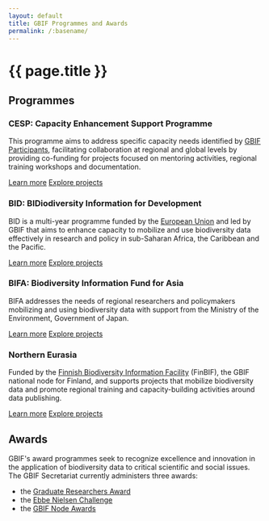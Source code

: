 ```yaml
---
layout: default
title: GBIF Programmes and Awards
permalink: /:basename/
---
```


# {{ page.title }}

## Programmes

<div class="mt-4 mb-10 grid grid-cols-1 md:grid-cols-2 gap-10">
  <article class="bg-slate-100 shadow-md px-3 pb-2">
    <h3 class="mb-2">CESP: Capacity Enhancement Support Programme</h3>
    <p>This programme aims to address specific capacity needs identified by <a href="https://www.gbif.org/the-gbif-network">GBIF Participants</a>, facilitating collaboration at regional and global levels by providing co-funding for projects focused on mentoring activities, regional training workshops and documentation.</p>
    <a class="link-icon text-lg mr-8" href="https://www.gbif.org/programme/82219" title="Learn more about CESP">Learn more</a>
    <a class="link-icon text-lg" href="https://www.gbif.org/programme/82219/#projects" title="Explore all CESP projects">Explore projects</a>
  </article>

  <article class="bg-slate-100 shadow-md px-3 pb-2">
    <h3 class="mb-2">BID: BIDiodiversity Information for Development</h3>
    <p>BID is a multi-year programme funded by the <a href="http://europa.eu/">European Union</a> and led by GBIF that aims to enhance capacity to mobilize and use biodiversity data effectively in research and policy in sub-Saharan Africa, the Caribbean and the Pacific.</p>
    <a class="link-icon text-lg mr-8" href="https://www.gbif.org/programme/82243" title="Learn more about BID">Learn more</a>
    <a class="link-icon text-lg" href="https://www.gbif.org/programme/82243/#projects" title="Explore all BID projects">Explore projects</a>
  </article>

  <article class="bg-slate-100 shadow-md px-3 pb-2">
    <h3 class="mb-2">BIFA: Biodiversity Information Fund for Asia</h3>
    <p>BIFA addresses the needs of regional researchers and policymakers mobilizing and using biodiversity data with support from the Ministry of the Environment, Government of Japan.</p>
    <a class="link-icon text-lg mr-8" href="https://www.gbif.org/programme/82629" title="Learn more about BIFA">Learn more</a>
    <a class="link-icon text-lg" href="https://www.gbif.org/programme/82629/#projects" title="Explore all BIFA projects">Explore projects</a>
  </article>

  <article class="bg-slate-100 shadow-md px-3 pb-2">
    <h3 class="mb-2">Northern Eurasia</h3>
    <p>Funded by the <a href="https://www.gbif.org/publisher/04fd2e13-6881-4e5c-9dd1-8fdd9ab993c1">Finnish Biodiversity Information Facility</a> (FinBIF), the GBIF national node for Finland, and supports projects that mobilize biodiversity data and promote regional training and capacity-building activities around data publishing.</p>
    <a class="link-icon text-lg mr-8" href="https://www.gbif.org/programme/3ilFFs3JdY2SqmyCuac0uc" title="Learn more about Northern Eurasia">Learn more</a>
    <a class="link-icon text-lg" href="https://www.gbif.org/programme/3ilFFs3JdY2SqmyCuac0uc/#projects" title="Explore all Northern Eurasia projects">Explore projects</a>
  </article>
</div>

## Awards
GBIF's award programmes seek to recognize excellence and innovation in the application of biodiversity data to critical scientific and social issues. The GBIF Secretariat currently administers three awards:

- the [Graduate Researchers Award](https://www.gbif.org/graduate-researchers-award)
- the [Ebbe Nielsen Challenge](https://www.gbif.org/ebbe)
- the [GBIF Node Awards](https://www.gbif.org/gbif-node-awards)